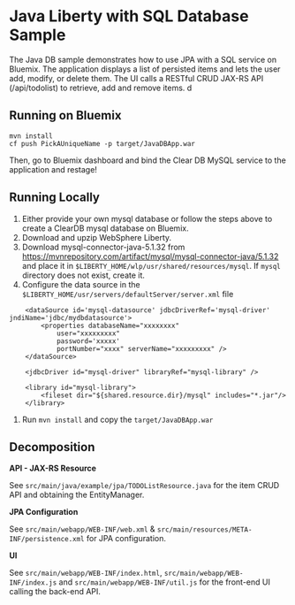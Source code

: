 # Java Liberty with SQL Database Sample

The Java DB sample demonstrates how to use JPA with a SQL service on Bluemix. The application displays a list of persisted items and lets the user add, modify, or delete them. The UI calls a RESTful CRUD JAX-RS API (/api/todolist) to retrieve, add and remove items.
d
## Running on Bluemix
```
mvn install
cf push PickAUniqueName -p target/JavaDBApp.war
```
Then, go to Bluemix dashboard and bind the Clear DB MySQL service to the application and restage!

## Running Locally

1) Either provide your own mysql database or follow the steps above to create a ClearDB mysql database on Bluemix.
1) Download and upzip WebSphere Liberty.
1) Download mysql-connector-java-5.1.32 from https://mvnrepository.com/artifact/mysql/mysql-connector-java/5.1.32 
and place it in `$LIBERTY_HOME/wlp/usr/shared/resources/mysql`. If `mysql` directory does not exist, create it.
1) Configure the data source in the `$LIBERTY_HOME/usr/servers/defaultServer/server.xml` file
```
	<dataSource id='mysql-datasource' jdbcDriverRef='mysql-driver' jndiName='jdbc/mydbdatasource'> 
 		<properties databaseName="xxxxxxxx" 
			user="xxxxxxxxx" 
			password='xxxxx'
			portNumber="xxxx" serverName="xxxxxxxxx" /> 
	</dataSource>
	
	<jdbcDriver id="mysql-driver" libraryRef="mysql-library" />

	<library id="mysql-library">
		<fileset dir="${shared.resource.dir}/mysql" includes="*.jar"/>
	</library>
```
1) Run `mvn install` and copy the `target/JavaDBApp.war`

## Decomposition
**API - JAX-RS Resource**

See `src/main/java/example/jpa/TODOListResource.java` for the item CRUD API and obtaining the EntityManager.

**JPA Configuration**

See `src/main/webapp/WEB-INF/web.xml` & `src/main/resources/META-INF/persistence.xml` for JPA configuration.

**UI**

See `src/main/webapp/WEB-INF/index.html`, `src/main/webapp/WEB-INF/index.js` and `src/main/webapp/WEB-INF/util.js` for the front-end UI calling the back-end API.
